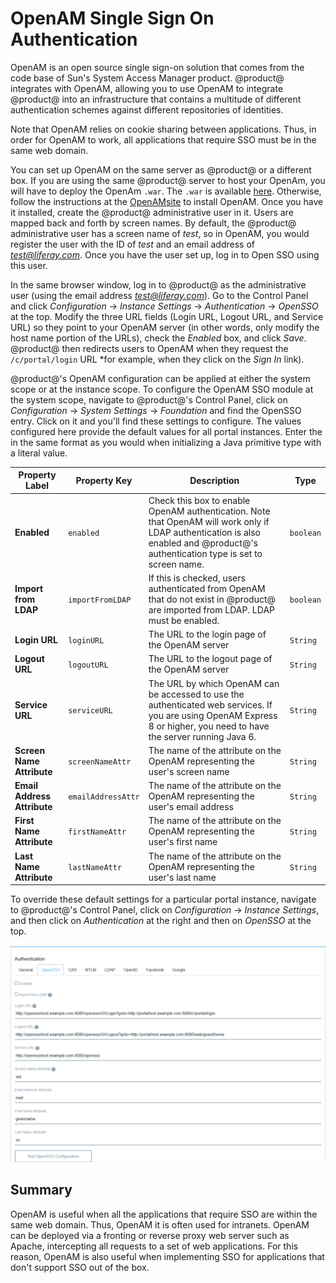 # OpenAM Single Sign On Authentication [](id=opensso-single-sign-on-authentication)

OpenAM is an open source single sign-on solution that comes from the code base
of Sun's System Access Manager product. @product@ integrates with OpenAM,
allowing you to use OpenAM to integrate @product@ into an infrastructure that
contains a multitude of different authentication schemes against different
repositories of identities.

Note that OpenAM relies on cookie sharing between applications. Thus, in order
for OpenAM to work, all applications that require SSO must be in the same web
domain.

You can set up OpenAM on the same server as @product@ or a different box. If you
are using the same @product@ server to host your OpenAm, you will have to deploy
the OpenAm `.war`. The `.war` is available
[here](https://www.forgerock.com/platform/access-management/). Otherwise, follow
the instructions at the
[OpenAMsite](https://backstage.forgerock.com/docs/openam/12.0.4/install-guide)
to install OpenAM. Once you have it installed, create the @product@
administrative user in it. Users are mapped back and forth by screen names. By
default, the @product@ administrative user has a screen name of *test*, so in
OpenAM, you would register the user with the ID of *test* and an email address
of *test@liferay.com*. Once you have the user set up, log in to Open SSO using
this user.

In the same browser window, log in to @product@ as the administrative user (using
the email address *test@liferay.com*). Go to the Control Panel and click
*Configuration* &rarr; *Instance Settings* &rarr; *Authentication* &rarr;
*OpenSSO* at the top. Modify the three URL fields (Login URL, Logout URL, and
Service URL) so they point to your OpenAM server (in other words, only modify the host
name portion of the URLs), check the *Enabled* box, and click *Save*.
@product@ then redirects users to OpenAM when they request the `/c/portal/login`
URL *for example, when they click on the *Sign In* link).

@product@'s OpenAM configuration can be applied at either the system scope or at
the instance scope. To configure the OpenAM SSO module at the system scope,
navigate to @product@'s Control Panel, click on *Configuration* &rarr; *System
Settings* &rarr; *Foundation* and find the OpenSSO entry. Click on it and you'll
find these settings to configure. The values configured here provide the default
values for all portal instances. Enter the in the same format as you would when
initializing a Java primitive type with a literal value.

Property Label | Property Key | Description | Type
----- | ----- | ----- | -----
**Enabled** | `enabled` | Check this box to enable OpenAM authentication. Note that OpenAM will work only if LDAP authentication is also enabled and @product@'s authentication type is set to screen name. | `boolean`
**Import from LDAP** | `importFromLDAP` | If this is checked, users authenticated from OpenAM that do not exist in @product@ are imported from LDAP. LDAP must be enabled. | `boolean`
**Login URL** | `loginURL` | The URL to the login page of the OpenAM server | `String`
**Logout URL** | `logoutURL` | The URL to the logout page of the OpenAM server | `String`
**Service URL** | `serviceURL` | The URL by which OpenAM can be accessed to use the authenticated web services. If you are using OpenAM Express 8 or higher, you need to have the server running Java 6. | `String`
**Screen Name Attribute** | `screenNameAttr` | The name of the attribute on the OpenAM representing the user's screen name | `String`
**Email Address Attribute** | `emailAddressAttr` | The name of the attribute on the OpenAM representing the user's email address | `String`
**First Name Attribute** | `firstNameAttr` | The name of the attribute on the OpenAM representing the user's first name | `String`
**Last Name Attribute** | `lastNameAttr` | The name of the attribute on the OpenAM representing the user's last name | `String`

To override these default settings for a particular portal instance, navigate
to @product@'s Control Panel, click on *Configuration* &rarr; *Instance Settings*,
and then click on *Authentication* at the right and then on *OpenSSO* at the
top.

![Figure 1 shows the OpenSSO tab with the available values.](../../../images/opensso.png)

## Summary [](id=summary)

OpenAM is useful when all the applications that require SSO are within the
same web domain. Thus, OpenAM it is often used for intranets. OpenAM can be
deployed via a fronting or reverse proxy web server such as Apache,
intercepting all requests to a set of web applications. For this reason,
OpenAM is also useful when implementing SSO for applications that don't
support SSO out of the box.

